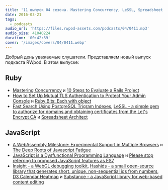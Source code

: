 ```yaml
---
title: '11 выпуск 04 сезона. Mastering Concurrency, LeSSL, Spreadsheet Architect, WebAssembly Milestone, Insight, Hashids и прочее'
date: 2016-03-21
tags:
  - podcasts
audio_url: 'https://files.rwpod-assets.com/podcasts/04/0411.mp3'
audio_size: 41040224
duration: '00:42:39'
cover: '/images/covers/04/0411.webp'
---
```


Добрый день уважаемые слушатели. Представляем новый выпуск подкаста RWpod. В этом выпуске:

## Ruby

- [Mastering Concurrency](http://blog.appsignal.com/blog/2016/03/17/ruby-magic-mastering-concurrency.html) и [10 Steps to Evaluate a Rails Project](http://www.ombulabs.com/blog/rails/maintenance/ten-steps-to-evaluate-a-rails-project.html)
- [How to Set Up Mutual TLS Authentication to Protect Your Admin Console](http://blog.codeship.com/how-to-set-up-mutual-tls-authentication/) и [Ruby Bits: Each with object](https://subvisual.co/blog/posts/74-ruby-bits-each-with-object)
- [Fast Search Using PostgreSQL Trigram Indexes](https://about.gitlab.com/2016/03/18/fast-search-using-postgresql-trigram-indexes/), [LeSSL - a simple gem to authorize for domains and obtaining certificates from the Let's Encrypt CA](https://github.com/tobiasfeistmantl/LeSSL) и [Spreadsheet Architect](https://github.com/westonganger/spreadsheet_architect)

## JavaScript

- [A WebAssembly Milestone: Experimental Support in Multiple Browsers](https://hacks.mozilla.org/2016/03/a-webassembly-milestone/) и [The Deep Roots of Javascript Fatigue](https://segment.com/blog/the-deep-roots-of-js-fatigue/)
- [JavaScript is a Dysfunctional Programming Language](https://medium.com/javascript-non-grata/javascript-is-a-dysfunctional-programming-language-a1f4866e186f) и [Please stop referring to proposed JavaScript features as ES7](https://medium.com/@jayphelps/please-stop-referring-to-proposed-javascript-features-as-es7-cad29f9dcc4b)
- [Insight - a WebGL debugging toolkit](https://github.com/3Dparallax/insight/), [Hashids - a small open-source library that generates short, unique, non-sequential ids from numbers](http://hashids.org/), [D3 Calendar Heatmap](https://github.com/DKirwan/calendar-heatmap) и [Substance - a JavaScript library for web-based content editing](http://substance.io/)
